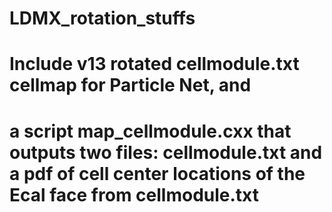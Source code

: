 # LDMX_rotation_stuffs
# Include v13 rotated cellmodule.txt cellmap for Particle Net, and 
# a script map_cellmodule.cxx that outputs two files: cellmodule.txt and a pdf of cell center locations of the Ecal face from cellmodule.txt
